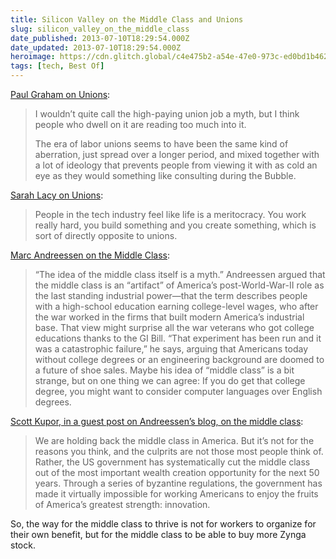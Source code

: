 ```yaml
---
title: Silicon Valley on the Middle Class and Unions
slug: silicon_valley_on_the_middle_class
date_published: 2013-07-10T18:29:54.000Z
date_updated: 2013-07-10T18:29:54.000Z
heroimage: https://cdn.glitch.global/c4e475b2-a54e-47e0-973c-ed0bd1b46262/paulgraham_2202_8322705.jpeg?v=1670563534484
tags: [tech, Best Of]
---
```


[Paul Graham on Unions](http://www.paulgraham.com/unions.html):

> I wouldn’t quite call the high-paying union job a myth, but I think people who dwell on it are reading too much into it.
> 
> The era of labor unions seems to have been the same kind of aberration, just spread over a longer period, and mixed together with a lot of ideology that prevents people from viewing it with as cold an eye as they would something like consulting during the Bubble.

[Sarah Lacy on Unions](http://www.marketplace.org/topics/tech/bart-strike-reveals-tech-transit-worker-divide):

> People in the tech industry feel like life is a meritocracy. You work really hard, you build something and you create something, which is sort of directly opposite to unions.

[Marc Andreessen on the Middle Class](http://qz.com/36368/eight-things-marc-andreessen-said-to-quartz-that-made-us-sit-up-and-listen/):

> “The idea of the middle class itself is a myth.” Andreessen argued that the middle class is an “artifact” of America’s post-World-War-II role as the last standing industrial power—that the term describes people with a high-school education earning college-level wages, who after the war worked in the firms that built modern America’s industrial base. That view might surprise all the war veterans who got college educations thanks to the GI Bill. “That experiment has been run and it was a catastrophic failure,” he says, arguing that Americans today without college degrees or an engineering background are doomed to a future of shoe sales. Maybe his idea of “middle class” is a bit strange, but on one thing we can agree: If you do get that college degree, you might want to consider computer languages over English degrees.

[Scott Kupor, in a guest post on Andreessen’s blog, on the middle class](http://blog.pmarca.com/2013/03/26/unshackle-the-middle-class/):

> We are holding back the middle class in America. But it’s not for the reasons you think, and the culprits are not those most people think of. Rather, the US government has systematically cut the middle class out of the most important wealth creation opportunity for the next 50 years. Through a series of byzantine regulations, the government has made it virtually impossible for working Americans to enjoy the fruits of America’s greatest strength: innovation.

So, the way for the middle class to thrive is not for workers to organize for their own benefit, but for the middle class to be able to buy more Zynga stock.
